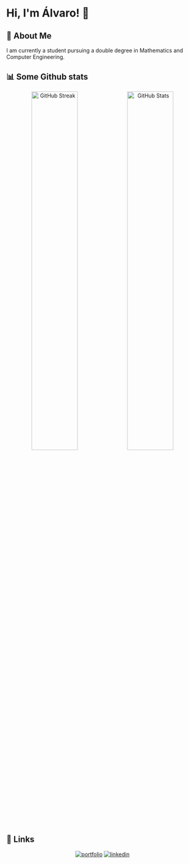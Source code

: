 # Hi, I'm Álvaro! 👋

## 🚀 About Me
I am currently a student pursuing a double degree in Mathematics and Computer Engineering.

## 📊 Some Github stats

<p align="center">
  <img width="49%" src="https://streak-stats.demolab.com?user=Alvinceleste2&theme=gruvbox&date_format=M%20j%5B%2C%20Y%5D&card_width=441" alt="GitHub Streak" />
  <img width="49%" src="https://github-readme-stats.vercel.app/api?username=alvinceleste2&show_icons=true&card_width=383&theme=gruvbox" alt="GitHub Stats"/>
</p>

## 🔗 Links

<p align="center">
  <a href="https://alvinceleste.eu/"><img src="https://img.shields.io/badge/my_portfolio-000?style=for-the-badge&logo=ko-fi&logoColor=white" alt="portfolio" /></a> <a href="https://www.linkedin.com/in/alvaro-grande"><img src="https://img.shields.io/badge/linkedin-0A66C2?style=for-the-badge&logo=linkedin&logoColor=white" alt="linkedin" /></a>
</p>
